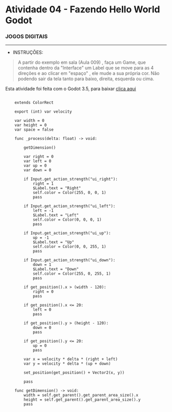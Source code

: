 # Atividade 04 - Fazendo Hello World Godot

### JOGOS DIGITAIS
<HR>

- INSTRUÇÕES:

>A partir do exemplo em sala (Aula 009) , faça um Game, que contenha dentro da "Interface" um Label que se move para as 4 direções e ao clicar em "espaço" , ele mude a sua própria cor. Não podendo sair da tela tanto para baixo, direita, esquerda ou cima.

Esta atividade foi feita com o Godot 3.5, para baixar [clica aqui](https://godotengine.org/download/3.x/windows/)

```GDScript

    extends ColorRect

    export (int) var velocity

    var width = 0
    var height = 0
    var space = false

    func _process(delta: float) -> void:
        
        getDimension()
        
        var right = 0
        var left = 0
        var up = 0
        var down = 0
        
        if Input.get_action_strength("ui_right"):
            right = 1
            $Label.text = "Right"
            self.color = Color(255, 0, 0, 1)
            pass
        
        if Input.get_action_strength("ui_left"):
            left = -1
            $Label.text = "Left"
            self.color = Color(0, 0, 0, 1)
            pass
        
        if Input.get_action_strength("ui_up"):
            up = -1
            $Label.text = "Up"
            self.color = Color(0, 0, 255, 1)
            pass
        
        if Input.get_action_strength("ui_down"):
            down = 1
            $Label.text = "Down"
            self.color = Color(255, 0, 255, 1)
            pass
        
        if get_position().x > (width - 120):
            right = 0
            pass
        
        if get_position().x <= 20:
            left = 0
            pass
        
        if get_position().y > (height - 120):
            down = 0
            pass
        
        if get_position().y <= 20:
            up = 0
            pass
        
        var x = velocity * delta * (right + left)
        var y = velocity * delta * (up + down)
        
        set_position(get_position() + Vector2(x, y))
        
        pass

    func getDimension() -> void:
        width = self.get_parent().get_parent_area_size().x
        height = self.get_parent().get_parent_area_size().y
        pass
```